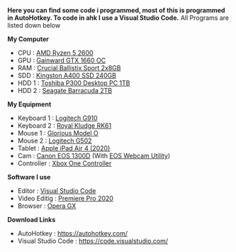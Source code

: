 __Here you can find some code i programmed, most of this is programmed in AutoHotkey. To code in ahk I use a Visual Studio Code.__
All Programs are listed down below

__My Computer__

- CPU : [AMD Ryzen 5 2600](https://www.amazon.de/AMD-YD2600BBAFBOX-Prozessor-RYZEN5-Socket/dp/B07B41WS48/ref=sr_1_1?__mk_de_DE=ÅMÅŽÕÑ&crid=2ELV3P57J7GHQ&dchild=1&keywords=amd+ryzen+5+2600&qid=1617836095&sprefix=amd+ryzen+5+%2Caps%2C174&sr=8-1)
- GPU : [Gainward GTX 1660 OC](https://geizhals.de/gainward-geforce-gtx-1660-pegasus-oc-4382-a2011442.html)
- RAM : [Crucial Ballistix Sport 2x8GB](https://www.amazon.de/Ballistix-BLS2K8G4D30BESBK-Speicher-PC4-24000-288-Pin/dp/B07HP87R9J)
- SDD : [Kingston A400 SSD 240GB](https://www.mindfactory.de/product_info.php/240GB-Kingston-A400-M-2-2280-SATA-6Gb-s-2D-NAND-TLC--SA400M8-240G-_1298052.html)
- HDD 1 : [Toshiba P300 Desktop PC 1TB](https://www.amazon.de/TOSHIBA-P300-Interne-Festplatte-Gaming-Computer/dp/B0151KM3I0)
- HDD 2 : [Seagate Barracuda 2TB](https://geizhals.de/seagate-barracuda-compute-2tb-st2000dm008-a1700138.html)

__My Equipment__

- Keyboard 1 : [Logitech G910](https://www.logitechg.com/de-de/products/gaming-keyboards/g910-orion-spectrum-rgb-gaming-keyboard.html)
- Keyboard 2 : [Royal Kludge RK61](https://www.amazon.de/Royal-kabelgebundene-Multi-Device-wiederaufladbarem-Lithium-Akku-Schwarz/dp/B0731H35J8)
- Mouse 1 : [Glorious Model O](https://www.pcgamingrace.com/products/glorious-model-o-black)
- Mouse 2 : [Logitech G502](https://www.pcgamingrace.com/products/glorious-model-o-black)
- Tablet : [Apple iPad Air 4 (2020)](https://www.amazon.de/Neues-Apple-iPad-Air-Wi-Fi-64-GB/dp/B08J6QP7X1)
- Cam : [Canon EOS 1300D](https://www.amazon.de/Canon-EOS-1300D-Spiegelreflexkamera-CMOS-Sensor/dp/B01CQPABLE) (With [EOS Webcam Utility](https://www.canon.de/cameras/eos-webcam-utility/))
- Controller : [Xbox One Controller](https://www.amazon.de/Xbox-Wireless-Controller-für-Adapter/dp/B08JW5DR79/ref=sr_1_5?__mk_de_DE=ÅMÅŽÕÑ&dchild=1&keywords=xbox+controller&qid=1624222312&sr=8-5)

__Software I use__

- Editor : [Visual Studio Code](https://code.visualstudio.com/)
- Video Editig : [Premiere Pro 2020](https://www.adobe.com/de/products/premiere.html)
- Browser : [Opera GX](https://www.opera.com/)

__Download Links__

- AutoHotkey : https://autohotkey.com/
- Visual Studio Code : https://code.visualstudio.com/
